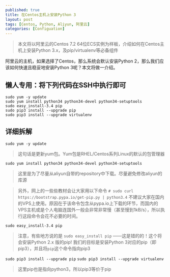 ```yaml
---
published: true
title: 在Centos主机上安装Python 3
layout: post
tags: [Centos, Python, Aliyun, 阿里云]
categories: [Configuation]
---
```

> 本文将以阿里云的Centos 7.2 64位ECS实例为样板，介绍如何在Centos主机上安装Python 3.x，及pip/virtualenv等必备组件

阿里云的主机，如果选择了Centos，那么系统会默认安装Python 2，那么我们应该如何快速且稳妥地安装Python 3呢？本文将做一介绍。

## 懒人专用：将下列代码在SSH中执行即可

    sudo yum -y update
    sudo yum install python34 python34-devel python34-setuptools
    sudo easy_install-3.4 pip
    sudo pip3 install --upgrade pip
    sudo pip3 install --upgrade virtualenv

## 详细拆解

`sudo yum -y update`
> 这句话是更新yum包。Yum包是RHEL/Centos系列Linux的默认的包管理器

`sudo yum install python34 python34-devel python34-setuptools`
> 这里是为了尽量从aliyun自带的repository中下载。尽量避免修改aliyun的库源

> 另外，网上的一些些教材会让大家用以下命令
> `# sudo curl https://bootstrap.pypa.io/get-pip.py | python3.4`
> 不建议大家在国内的VPS上使用。原因在于该命令包含从pypa.io上下载的环节，而国内的VPS主机或是个人电脑连国外一般会非常非常慢（甚至慢到1kB/s），所以执行这段命令会花不必要的时间。

`sudo easy_install-3.4 pip`
> 注意，有些地方说的是
> `sudo easy_install pip`
> ——这是错的的！这个将会安装Python 2.x 版的pip! 我们的目标是安装Python 3对应的pip（即pip3），并且将`pip`这个命令指向pip3


`sudo pip3 install --upgrade pip`
`sudo pip3 install --upgrade virtualenv`
> 这里pip也是指向python3，所以pip3等价于pip